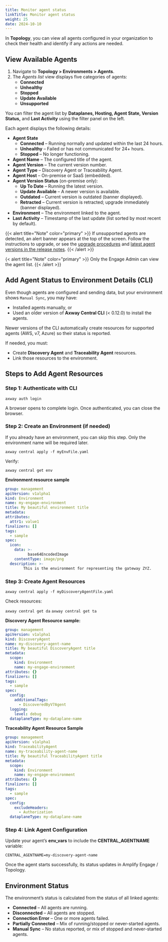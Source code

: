 ```yaml
---
title: Monitor agent status
linkTitle: Monitor agent status
weight: 25
date: 2024-10-10
---
```


In **Topology**, you can view all agents configured in your organization to check their health and identify if any actions are needed.  

## View Available Agents

1. Navigate to **Topology > Environments > Agents**.  
2. The *Agents list* view displays five categories of agents:  
   * **Connected**
   * **Unhealthy**
   * **Stopped**
   * **Update Available**
   * **Unsupported**

You can filter the agent list by **Dataplanes, Hosting, Agent State, Version Status,** and **Last Activity** using the filter panel on the left.

Each agent displays the following details:

* **Agent State**  
    * **Connected** – Running normally and updated within the last 24 hours.
    * **Unhealthy** – Failed or has not communicated for 24+ hours.
    * **Stopped** – No longer functioning.
* **Agent Name** – The configured title of the agent.
* **Agent Version** – The current version number.
* **Agent Type** – Discovery Agent or Traceability Agent.
* **Agent Host** – On-premise or SaaS (embedded).
* **Agent Version Status** (on-premise only):
    * **Up To Date** – Running the latest version.
    * **Update Available** – A newer version is available.
    * **Outdated** – Current version is outdated (banner displayed).
    * **Retracted** – Current version is retracted; upgrade immediately (banner displayed).
* **Environment** – The environment linked to the agent.  
* **Last Activity** – Timestamp of the last update (list sorted by most recent by default).  

{{< alert title="Note" color="primary" >}}
If unsupported agents are detected, an alert banner appears at the top of the screen. Follow the instructions to upgrade, or see the [upgrade procedures](/docs/connect_manage_environ/connected_agent_common_reference/upgrade_agent) and [latest agent versions in the release notes](/docs/amplify_relnotes).
{{< /alert >}}

{< alert title="Note" color="primary" >}}
Only the Engage Admin can view the agent list.
{{< /alert >}}

## Add Agent Status to Environment Details (CLI)

Even though agents are configured and sending data, but your environment shows `Manual Sync`, you may have:

* Installed agents manually, or
* Used an older version of **Axway Central CLI** (< 0.12.0) to install the agents.

Newer versions of the CLI automatically create resources for supported agents (AWS, v7, Azure) so their status is reported.

If needed, you must:

* Create **Discovery Agent** and **Traceability Agent** resources.
* Link those resources to the environment.

## Steps to Add Agent Resources

### Step 1: Authenticate with CLI

`axway auth login`

A browser opens to complete login. Once authenticated, you can close the browser.

### Step 2: Create an Environment (if needed)

If you already have an environment, you can skip this step. Only the environment name will be required later.

`axway central apply -f myEnvFile.yaml`

Verify:

`axway central get env`

**Environment resource sample**

```yaml
group: management
apiVersion: v1alpha1
kind: Environment
name: my-engage-environment
title: My beautiful environment title
metadata:
attributes:
  attr1: value1
finalizers: []
tags:
  - sample
spec:
  icon:
    data: >-
          base64EncodedImage
    contentType: image/png
  description: >-
        This is the environment for representing the gateway ZYZ.
```

### Step 3: Create Agent Resources

`axway central apply -f myDiscoveryAgentFile.yaml`

Check resources:

`axway central get da`
`axway central get ta`

**Discovery Agent Resource sample:**

```yaml
group: management
apiVersion: v1alpha1
kind: DiscoveryAgent
name: my-discovery-agent-name
title: My beautiful DiscoveryAgent title
metadata:
  scope:
    kind: Environment
    name: my-engage-environment
attributes: {}
finalizers: []
tags:
  - sample
spec:
  config:
    additionalTags:
      - DiscoveredByV7Agent
  logging:
    level: debug
  dataplaneType: my-dataplane-name

```

**Traceability Agent Resource Sample**

```yaml
group: management
apiVersion: v1alpha1
kind: TraceabilityAgent
name: my-traceability-agent-name
title: My beautiful TraceabilityAgent title
metadata:
  scope:
    kind: Environment
    name: my-engage-environment
attributes: {}
finalizers: []
tags:
  - sample
spec:
  config:
    excludeHeaders:
      - Authorization
  dataplaneType: my-dataplane-name
```

### Step 4: Link Agent Configuration

Update your agent’s **env_vars** to include the **CENTRAL_AGENTNAME** variable:

`CENTRAL_AGENTNAME=my-discovery-agent-name`

Once the agent starts successfully, its status updates in Amplify Engage / Topology.

## Environment Status

The environment’s status is calculated from the status of all linked agents:

* **Connected** – All agents are running.
* **Disconnected** – All agents are stopped.
* **Connection Error** – One or more agents failed.
* **Partially Connected** – Mix of running/stopped or never-started agents.
* **Manual Sync** – No status reported, or mix of stopped and never-started agents.


